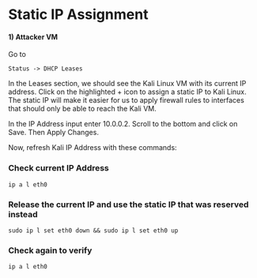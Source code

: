 # Static IP Assignment

#### 1) Attacker VM

Go to 

    Status -> DHCP Leases

In the Leases section, we should see the Kali Linux VM with its current IP address. Click on the highlighted + icon to assign a static IP to Kali Linux. The static IP will make it easier for us to apply firewall rules to interfaces that should only be able to reach the Kali VM.

In the IP Address input enter 10.0.0.2. Scroll to the bottom and click on Save. Then Apply Changes.

Now, refresh Kali IP Address with these commands:

### Check current IP Address

    ip a l eth0

### Release the current IP and use the static IP that was reserved instead

    sudo ip l set eth0 down && sudo ip l set eth0 up

### Check again to verify

    ip a l eth0

